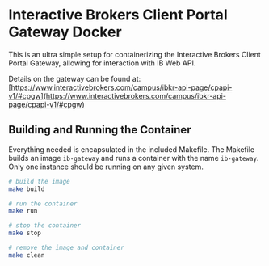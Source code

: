 # Interactive Brokers Client Portal Gateway Docker

This is an ultra simple setup for containerizing the Interactive Brokers Client Portal Gateway, allowing for interaction with IB Web API.

Details on the gateway can be found at: [https://www.interactivebrokers.com/campus/ibkr-api-page/cpapi-v1/#cpgw](https://www.interactivebrokers.com/campus/ibkr-api-page/cpapi-v1/#cpgw)

## Building and Running the Container

Everything needed is encapsulated in the included Makefile. The Makefile builds an image `ib-gateway` and runs a container with the name `ib-gateway`. Only one instance should be running on any given system.

``` sh
# build the image
make build

# run the container
make run

# stop the container
make stop

# remove the image and container
make clean
```